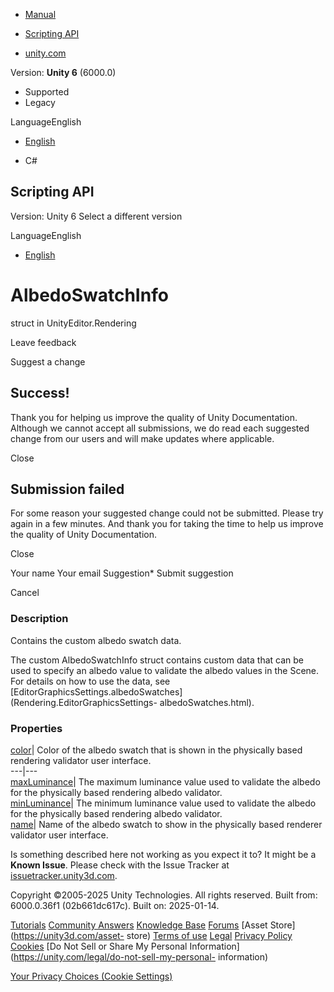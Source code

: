 [ ]()

  * [Manual](../Manual/index.html)
  * [Scripting API](../ScriptReference/index.html)

  * [unity.com](https://unity.com/)

Version: **Unity 6** (6000.0)

  * Supported
  * Legacy

LanguageEnglish

  * [English]()

  * C#

[ ](https://docs.unity3d.com)

## Scripting API

Version: Unity 6 Select a different version

LanguageEnglish

  * [English]()

# AlbedoSwatchInfo

struct in UnityEditor.Rendering

Leave feedback

Suggest a change

## Success!

Thank you for helping us improve the quality of Unity Documentation. Although
we cannot accept all submissions, we do read each suggested change from our
users and will make updates where applicable.

Close

## Submission failed

For some reason your suggested change could not be submitted. Please <a>try
again</a> in a few minutes. And thank you for taking the time to help us
improve the quality of Unity Documentation.

Close

Your name Your email Suggestion* Submit suggestion

Cancel

[ ]()

### Description

Contains the custom albedo swatch data.

The custom AlbedoSwatchInfo struct contains custom data that can be used to
specify an albedo value to validate the albedo values in the Scene. For
details on how to use the data, see
[EditorGraphicsSettings.albedoSwatches](Rendering.EditorGraphicsSettings-
albedoSwatches.html).

### Properties

[color](Rendering.AlbedoSwatchInfo-color.html)| Color of the albedo swatch
that is shown in the physically based rendering validator user interface.  
---|---  
[maxLuminance](Rendering.AlbedoSwatchInfo-maxLuminance.html)| The maximum
luminance value used to validate the albedo for the physically based rendering
albedo validator.  
[minLuminance](Rendering.AlbedoSwatchInfo-minLuminance.html)| The minimum
luminance value used to validate the albedo for the physically based rendering
albedo validator.  
[name](Rendering.AlbedoSwatchInfo-name.html)| Name of the albedo swatch to
show in the physically based renderer validator user interface.  
  
Is something described here not working as you expect it to? It might be a
**Known Issue**. Please check with the Issue Tracker at
[issuetracker.unity3d.com](https://issuetracker.unity3d.com).

Copyright ©2005-2025 Unity Technologies. All rights reserved. Built from:
6000.0.36f1 (02b661dc617c). Built on: 2025-01-14.

[Tutorials](https://unity3d.com/learn) [Community
Answers](https://answers.unity3d.com) [Knowledge
Base](https://support.unity3d.com/hc/en-us)
[Forums](https://forum.unity3d.com) [Asset Store](https://unity3d.com/asset-
store) [Terms of use](https://docs.unity3d.com/Manual/TermsOfUse.html)
[Legal](https://unity.com/legal) [Privacy
Policy](https://unity.com/legal/privacy-policy)
[Cookies](https://unity.com/legal/cookie-policy) [Do Not Sell or Share My
Personal Information](https://unity.com/legal/do-not-sell-my-personal-
information)

[Your Privacy Choices (Cookie Settings)](javascript:void\(0\);)


